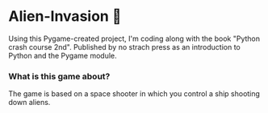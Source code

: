 # Alien-Invasion 🚀
Using this Pygame-created project, I'm coding along with the book "Python crash course 2nd".
Published by no strach press as an introduction to Python and the Pygame module.

### What is this game about?
The game is based on a space shooter in which you control a ship shooting down aliens. 

